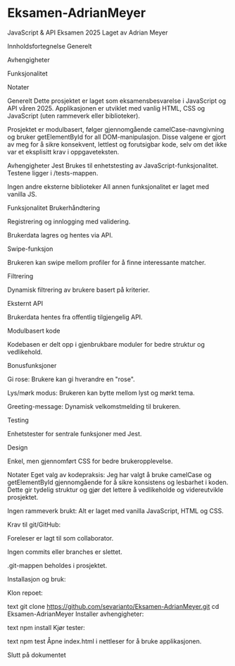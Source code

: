 # Eksamen-AdrianMeyer
JavaScript & API Eksamen 2025
Laget av Adrian Meyer

Innholdsfortegnelse
Generelt

Avhengigheter

Funksjonalitet

Notater

Generelt
Dette prosjektet er laget som eksamensbesvarelse i JavaScript og API våren 2025.
Applikasjonen er utviklet med vanlig HTML, CSS og JavaScript (uten rammeverk eller biblioteker).

Prosjektet er modulbasert, følger gjennomgående camelCase-navngivning og bruker getElementById for all DOM-manipulasjon.
Disse valgene er gjort av meg for å sikre konsekvent, lettlest og forutsigbar kode, selv om det ikke var et eksplisitt krav i oppgaveteksten.

Avhengigheter
Jest
Brukes til enhetstesting av JavaScript-funksjonalitet. Testene ligger i /tests-mappen.

Ingen andre eksterne biblioteker
All annen funksjonalitet er laget med vanilla JS.

Funksjonalitet
Brukerhåndtering

Registrering og innlogging med validering.

Brukerdata lagres og hentes via API.

Swipe-funksjon

Brukeren kan swipe mellom profiler for å finne interessante matcher.

Filtrering

Dynamisk filtrering av brukere basert på kriterier.

Eksternt API

Brukerdata hentes fra offentlig tilgjengelig API.

Modulbasert kode

Kodebasen er delt opp i gjenbrukbare moduler for bedre struktur og vedlikehold.

Bonusfunksjoner

Gi rose: Brukere kan gi hverandre en "rose".

Lys/mørk modus: Brukeren kan bytte mellom lyst og mørkt tema.

Greeting-message: Dynamisk velkomstmelding til brukeren.

Testing

Enhetstester for sentrale funksjoner med Jest.

Design

Enkel, men gjennomført CSS for bedre brukeropplevelse.

Notater
Eget valg av kodepraksis:
Jeg har valgt å bruke camelCase og getElementById gjennomgående for å sikre konsistens og lesbarhet i koden. Dette gir tydelig struktur og gjør det lettere å vedlikeholde og videreutvikle prosjektet.

Ingen rammeverk brukt:
Alt er laget med vanilla JavaScript, HTML og CSS.

Krav til git/GitHub:

Foreleser er lagt til som collaborator.

Ingen commits eller branches er slettet.

.git-mappen beholdes i prosjektet.

Installasjon og bruk:

Klon repoet:

text
git clone https://github.com/sevarianto/Eksamen-AdrianMeyer.git
cd Eksamen-AdrianMeyer
Installer avhengigheter:

text
npm install
Kjør tester:

text
npm test
Åpne index.html i nettleser for å bruke applikasjonen.

Slutt på dokumentet
